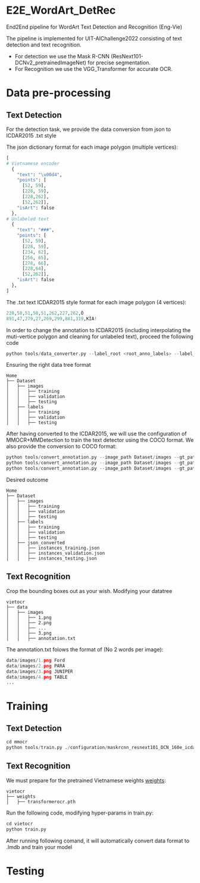 # E2E_WordArt_DetRec
End2End pipeline for WordArt Text Detection and Recognition (Eng-Vie)

The pipeline is implemented for UIT-AIChallenge2022 consisting of text detection and text recognition. 
* For detection we use the Mask R-CNN (ResNext101-DCNv2_pretrainedImageNet) for precise segmentation. 
* For Recognition we use the VGG_Transformer for accurate OCR. 

# Data pre-processing

## Text Detection
For the detection task, we provide the data conversion from json to ICDAR2015 .txt style

The json dictionary format for each image polygon (multiple vertices):
```python
[
# Vietnamese encoder 
  {
    "text": "\u00d4",
    "points": [
      [52, 59],
      [228, 59],
      [228,262],
      [52,262]],
    "isArt": false
  },
# Unlabeled text   
  {
    "text": "###",
    "points": [
      [52, 59],
      [228, 59],
      [234, 62],
      [256, 65],
      [278, 66],
      [228,64],
      [52,262]],
    "isArt": false
  },
]
```
The .txt text ICDAR2015 style format for each image polygon (4 vertices):
```python
228,58,51,58,51,262,227,262,Ô
891,47,279,27,269,299,881,319,KÌA!
```
In order to change the annotation to ICDAR2015 (including interpolating the muti-vertice polygon and cleaning for unlabeled text), proceed the following code
```python
python tools/data_converter.py --label_root <root_anno_labels> --label_des <converted_output_anno_labels>
```
Ensuring the right data tree format

    Home
    ├── Dataset
    │   ├── images
    │   │   ├── training
    │   │   ├── validation
    │   │   ├── testing
    │   ├── labels
    │   │   ├── training
    │   │   ├── validation
    │   │   ├── testing

After having converted to the ICDAR2015, we will use the configuration of MMOCR+MMDetection to train the text detector using the COCO format. We also provide the conversion to COCO format:
```python
python tools/convert_annotation.py --image_path Dataset/images --gt_path Dataset/labels --out-dir Dataset/json_converted --dataset icdar2015 --split-list training
python tools/convert_annotation.py --image_path Dataset/images --gt_path Dataset/labels --out-dir Dataset/json_converted --dataset icdar2015 --split-list validation
python tools/convert_annotation.py --image_path Dataset/images --gt_path Dataset/labels --out-dir Dataset/json_converted --dataset icdar2015 --split-list testing
```
Desired outcome

    Home
    ├── Dataset
    │   ├── images
    │   │   ├── training
    │   │   ├── validation
    │   │   ├── testing
    │   ├── labels
    │   │   ├── training
    │   │   ├── validation
    │   │   ├── testing
    │   ├── json_converted
    │   │   ├── instances_training.json
    │   │   ├── instances_validation.json
    │   │   ├── instances_testing.json

## Text Recognition
Crop the bounding boxes out as your wish. Modifying your datatree
    
    vietocr
    ├── data
    │   ├── images
    │   │   ├── 1.png
    │   │   ├── 2.png
    │   │   ├── ...
    │   │   ├── 3.png
    │   │   ├── annotation.txt
    
The annotation.txt folows the format of (No 2 words per image):
```python
data/images/1.png Ford
data/images/2.png PARA
data/images/3.png JUNIPER
data/images/4.png TABLE
...
```
# Training   
## Text Detection
```python
cd mmocr
python tools/train.py ./configuration/maskrcnn_resnext101_DCN_160e_icdar
```
## Text Recognition
We must prepare for the pretrained Vietnamese weights [weights](https://drive.google.com/file/d/13327Y1tz1ohsm5YZMyXVMPIOjoOA0OaA/view?usp=sharing):

    vietocr
    ├── weights
    │   ├── transformerocr.pth

Run the following code, modifying hyper-params in train.py:
```python
cd vietocr
python train.py
```
After running following comand, it will automatically convert data format to .lmdb and train your model

# Testing
